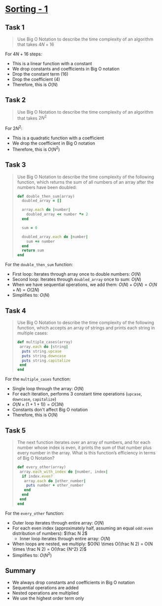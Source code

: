 # [Sorting - 1](https://github.com/d-khan/dslabs/blob/main/intro/sorting-1.md)

## Task 1

> Use Big O Notation to describe the time complexity of an algorithm that takes
> $4N + 16$

For $4N + 16$ steps:

- This is a linear function with a constant
- We drop constants and coefficients in Big O notation
- Drop the constant term (16)
- Drop the coefficient (4)
- Therefore, this is $O(N)$

## Task 2

> Use Big O Notation to describe the time complexity of an algorithm that takes
> $2N^2$

For $2N^2$:

- This is a quadratic function with a coefficient
- We drop the coefficient in Big O notation
- Therefore, this is $O(N^2)$

## Task 3

> Use Big O Notation to describe the time complexity of the following function,
> which returns the sum of all numbers of an array after the numbers have been
> doubled:
>
> ```ruby
> def double_then_sum(array)
>   doubled_array = []
>
>   array.each do |number|
>     doubled_array << number *= 2
>   end
>
>   sum = 0
>
>   doubled_array.each do |number|
>     sum += number
>   end
>   return sum
> end
> ```

For the `double_then_sum` function:

- First loop: Iterates through array once to double numbers: $O(N)$
- Second loop: Iterates through `doubled_array` once to sum: $O(N)$
- When we have sequential operations, we add them:
  $O(N) + O(N) = O(N+N) = O(2N)$
- Simplifies to: $O(N)$

## Task 4

> Use Big O Notation to describe the time complexity of the following function,
> which accepts an array of strings and prints each string in multiple cases:
>
> ```ruby
> def multiple_cases(array)
>  array.each do |string|
>   puts string.upcase
>   puts string.downcase
>   puts string.capitalize
>  end
> end
> ```

For the `multiple_cases` function:

- Single loop through the array: $O(N)$
- For each iteration, performs 3 constant time operations (`upcase`, `downcase`,
  `capitalize`)
- $O(N \times (1+1+1)) = O(3N)$
- Constants don't affect Big O notation
- Therefore, this is $O(N)$

## Task 5

> The next function iterates over an array of numbers, and for each number whose
> index is even, it prints the sum of that number plus every number in the
> array. What is this function’s efficiency in terms of Big O Notation?
>
> ```ruby
> def every_other(array)
>  array.each_with_index do |number, index|
>   if index.even?
>    array.each do |other_number|
>     puts number + other_number
>    end
>   end
>  end
> end
> ```

For the `every_other` function:

- Outer loop iterates through entire array: $O(N)$
- For each even index (approximately half, assuming an equal `odd:even`
  distribution of numbers): $\frac N 2$
  - Inner loop iterates through entire array: $O(N)$
- When loops are nested, we multiply:
  $O(N) \times O(\frac N 2) = O(N \times \frac N 2) = O(\frac {N^2} 2)$
- Simplifies to: $O(N^2)$

## Summary

- We always drop constants and coefficients in Big O notation
- Sequential operations are added
- Nested operations are multiplied
- We use the highest order term only
